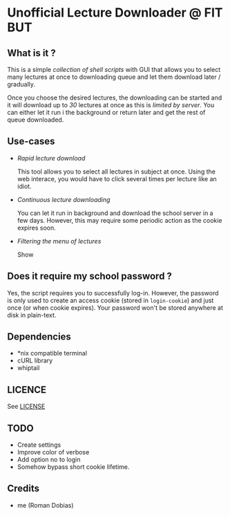# Unofficial Lecture Downloader @ FIT BUT
## What is it ?
This is a simple *collection of shell scripts* with GUI that allows you to select many lectures at once to downloading queue and let them download later / gradually.

Once you choose the desired lectures, the downloading can be started and it will download up to *30* lectures at once as this is *limited by server*. You can either let it run i the background or return later and get the rest of queue downloaded.

## Use-cases
* *Rapid lecture download* 

    This tool allows you to select all lectures in subject at once. 
    Using the web interace, you would have to click several times per lecture like an idiot.
* *Continuous lecture downloading*

    You can let it run in background and download the school server in a few days.
    However, this may require some periodic action as the cookie expires soon.
* *Filtering the menu of lectures*

    Show 

## Does it require my school password ?
Yes, the script requires you to successfully log-in. However, the password is only used to create an access cookie (stored in `login-cookie`) and just once (or when cookie expires). 
Your password won't be stored anywhere at disk in plain-text. 

## Dependencies
* \*nix compatible terminal
* cURL library
* whiptail

## LICENCE
See [LICENSE](LICENSE)

## TODO
* Create settings
* Improve color of verbose
* Add option no to login
* Somehow bypass short cookie lifetime.

## Credits
* me (Roman Dobias)
